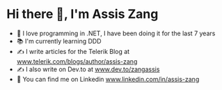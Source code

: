 

# Hi there 👋, I'm Assis Zang
<!-- <img src='https://media.giphy.com/media/X1hTak9mZoCOoLGfSW/giphy.gif' alt="banner" width="600px" height="200px"></img>
**zangassis/zangassis** is a ✨ _special_ ✨ repository because its `README.md` (this file) appears on your GitHub profile.
Here are some ideas to get you started:

- 🔭 I’m currently working on ...
- 🌱 I’m currently learning ...
- 👯 I’m looking to collaborate on ...
- 🤔 I’m looking for help with ...
- 💬 Ask me about ...
- 📫 How to reach me: ...
- 😄 Pronouns: ...
- ⚡ Fun fact: ...
-->

- 💜 I love programming in .NET, I have been doing it for the last 7 years
- 📚 I'm currently learning DDD
- ✍️ I write articles for the Telerik Blog at www.telerik.com/blogs/author/assis-zang
- ✍️ I also write on Dev.to at www.dev.to/zangassis
- 🔭 You can find me on Linkedin www.linkedin.com/in/assis-zang
<!--
<strong>👨‍🎓 My resume: [Assis Zang](https://zangassis-profile.vercel.app/)</strong>
-->
